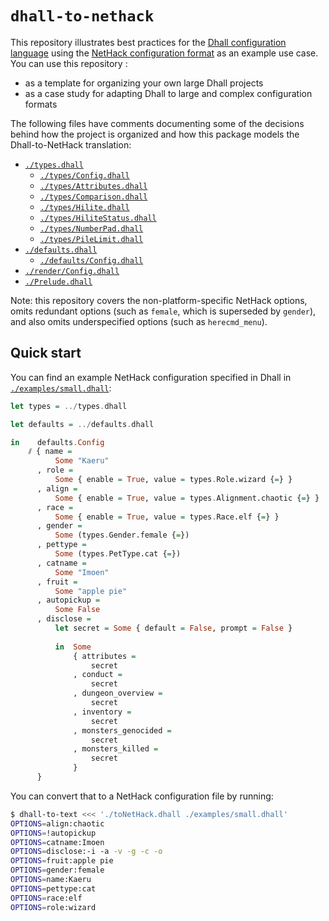 # `dhall-to-nethack`

This repository illustrates best practices for the
[Dhall configuration language][dhall-lang] using the
[NetHack configuration format][nethack] as an example use case.  You can use
this repository :

* as a template for organizing your own large Dhall projects
* as a case study for adapting Dhall to large and complex configuration formats

The following files have comments documenting some of the decisions behind how
the project is organized and how this package models the Dhall-to-NetHack
translation:

* [`./types.dhall`](./types.dhall)
    * [`./types/Config.dhall`](./types/Config.dhall)
    * [`./types/Attributes.dhall`](./types/Attributes.dhall)
    * [`./types/Comparison.dhall`](./types/Comparison.dhall)
    * [`./types/Hilite.dhall`](./types/Hilite.dhall)
    * [`./types/HiliteStatus.dhall`](./types/HiliteStatus.dhall)
    * [`./types/NumberPad.dhall`](./types/NumberPad.dhall)
    * [`./types/PileLimit.dhall`](./types/PileLimit.dhall)
* [`./defaults.dhall`](./defaults.dhall)
    * [`./defaults/Config.dhall`](./defaults/Config.dhall)
* [`./render/Config.dhall`](./render/Config.dhall)
* [`./Prelude.dhall`](./Prelude.dhall)

Note: this repository covers the non-platform-specific NetHack options, omits
redundant options (such as `female`, which is superseded by `gender`), and
also omits underspecified options (such as `herecmd_menu`).

## Quick start

You can find an example NetHack configuration specified in Dhall in
[`./examples/small.dhall`](./examples/small.dhall):

```haskell
let types = ../types.dhall

let defaults = ../defaults.dhall

in    defaults.Config
    ⫽ { name =
          Some "Kaeru"
      , role =
          Some { enable = True, value = types.Role.wizard {=} }
      , align =
          Some { enable = True, value = types.Alignment.chaotic {=} }
      , race =
          Some { enable = True, value = types.Race.elf {=} }
      , gender =
          Some (types.Gender.female {=})
      , pettype =
          Some (types.PetType.cat {=})
      , catname =
          Some "Imoen"
      , fruit =
          Some "apple pie"
      , autopickup =
          Some False
      , disclose =
          let secret = Some { default = False, prompt = False }
          
          in  Some
              { attributes =
                  secret
              , conduct =
                  secret
              , dungeon_overview =
                  secret
              , inventory =
                  secret
              , monsters_genocided =
                  secret
              , monsters_killed =
                  secret
              }
      }
```

You can convert that to a NetHack configuration file by running:

```bash
$ dhall-to-text <<< './toNetHack.dhall ./examples/small.dhall'
OPTIONS=align:chaotic
OPTIONS=!autopickup
OPTIONS=catname:Imoen
OPTIONS=disclose:-i -a -v -g -c -o
OPTIONS=fruit:apple pie
OPTIONS=gender:female
OPTIONS=name:Kaeru
OPTIONS=pettype:cat
OPTIONS=race:elf
OPTIONS=role:wizard
```

[dhall-lang]: https://github.com/dhall-lang/dhall-lang/
[nethack]: https://nethackwiki.com/wiki/Options
